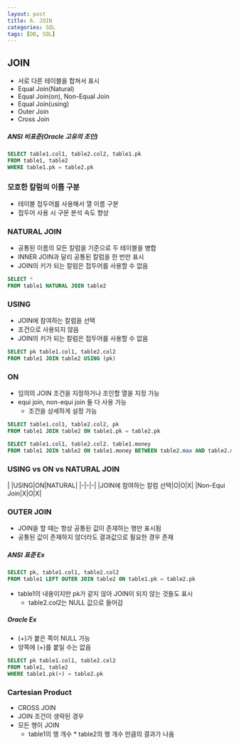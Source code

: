 ```yaml
---
layout: post
title: 6. JOIN
categories: SQL
tags: [DB, SQL]
---
```


## JOIN
- 서로 다른 테이블을 합쳐서 표시
- Equal Join(Natural)
- Equal Join(on), Non-Equal Join
- Equal Join(using)
- Outer Join
- Cross Join
##### ANSI 비표준(Oracle 고유의 조인)
```sql
SELECT table1.col1, table2.col2, table1.pk
FROM table1, table2
WHERE table1.pk = table2.pk
```

### 모호한 칼럼의 이름 구분
- 테이블 접두어를 사용해서 열 이름 구분
- 접두어 사용 시 구문 분석 속도 향상

### NATURAL JOIN
- 공통된 이름의 모든 칼럼을 기준으로 두 테이블을 병합
- INNER JOIN과 달리 공통된 칼럼을 한 번만 표시
- JOIN의 키가 되는 칼럼은 접두어를 사용할 수 없음

```sql
SELECT *
FROM table1 NATURAL JOIN table2
```

### USING
- JOIN에 참여하는 칼럼을 선택
- 조건으로 사용되지 않음
- JOIN의 키가 되는 칼럼은 접두어를 사용할 수 없음

```sql
SELECT pk table1.col1, table2.col2
FROM table1 JOIN table2 USING (pk)
```

### ON
- 임의의 JOIN 조건을 지정하거나 조인할 열을 지정 가능
- equi join, non-equi join 둘 다 사용 가능
  - 조건을 상세하게 설정 가능

```sql
SELECT table1.col1, table2.col2, pk
FROM table1 JOIN table2 ON table1.pk = table2.pk
```

```sql
SELECT table1.col1, table2.col2. table1.money
FROM table1 JOIN table2 ON table1.money BETWEEN table2.max AND table2.min
```

### USING vs ON vs NATURAL JOIN

| |USING|ON|NATURAL|
|-|-|-|
|JOIN에 참여하는 칼럼 선택|O|O|X|
|Non-Equi Join|X|O|X|

### OUTER JOIN
- JOIN을 할 때는 항상 공통된 값이 존재하는 행만 표시됨
- 공통된 값이 존재하지 않더라도 결과값으로 필요한 경우 존재

##### ANSI 표준 Ex
```sql
SELECT pk, table1.col1, table2.col2
FROM table1 LEFT OUTER JOIN table2 ON table1.pk = table2.pk
```
- table1의 내용이지만 pk가 같지 않아 JOIN이 되지 않는 것들도 표시
  - table2.col2는 NULL 값으로 들어감

##### Oracle Ex
- (+)가 붙은 쪽이 NULL 가능
- 양쪽에 (+)를 붙일 수는 없음

```sql
SELECT pk table1.col1, table2.col2
FROM table1, table2
WHERE table1.pk(+) = table2.pk
```

### Cartesian Product
- CROSS JOIN
- JOIN 조건이 생략된 경우
- 모든 행이 JOIN
  - table1의 행 개수 * table2의 행 개수 만큼의 결과가 나옴